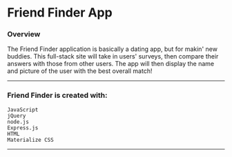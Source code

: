 # Friend Finder App

### **Overview**

The Friend Finder application is basically a dating app, but for makin' new buddies. This full-stack site will take in users' surveys, then compare their answers with those from other users. The app will then display the name and picture of the user with the best overall match!
- - -

### **Friend Finder is created with:**
```
JavaScript
jQuery
node.js
Express.js
HTML
Materialize CSS
```
- - -

